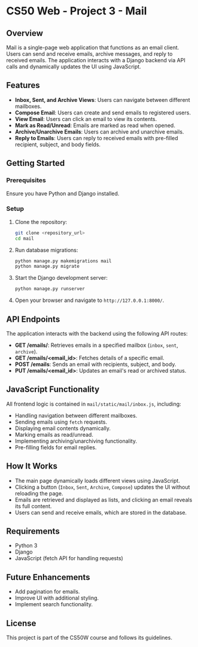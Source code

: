 # CS50 Web - Project 3 - Mail

## Overview
Mail is a single-page web application that functions as an email client. Users can send and receive emails, archive messages, and reply to received emails. The application interacts with a Django backend via API calls and dynamically updates the UI using JavaScript.

## Features
- **Inbox, Sent, and Archive Views**: Users can navigate between different mailboxes.
- **Compose Email**: Users can create and send emails to registered users.
- **View Email**: Users can click an email to view its contents.
- **Mark as Read/Unread**: Emails are marked as read when opened.
- **Archive/Unarchive Emails**: Users can archive and unarchive emails.
- **Reply to Emails**: Users can reply to received emails with pre-filled recipient, subject, and body fields.

## Getting Started
### Prerequisites
Ensure you have Python and Django installed.

### Setup
1. Clone the repository:
   ```sh
   git clone <repository_url>
   cd mail
   ```
2. Run database migrations:
   ```sh
   python manage.py makemigrations mail
   python manage.py migrate
   ```
3. Start the Django development server:
   ```sh
   python manage.py runserver
   ```
4. Open your browser and navigate to `http://127.0.0.1:8000/`.

## API Endpoints
The application interacts with the backend using the following API routes:

- **GET /emails/<mailbox>**: Retrieves emails in a specified mailbox (`inbox`, `sent`, `archive`).
- **GET /emails/<email_id>**: Fetches details of a specific email.
- **POST /emails**: Sends an email with recipients, subject, and body.
- **PUT /emails/<email_id>**: Updates an email's read or archived status.

## JavaScript Functionality
All frontend logic is contained in `mail/static/mail/inbox.js`, including:
- Handling navigation between different mailboxes.
- Sending emails using `fetch` requests.
- Displaying email contents dynamically.
- Marking emails as read/unread.
- Implementing archiving/unarchiving functionality.
- Pre-filling fields for email replies.

## How It Works
- The main page dynamically loads different views using JavaScript.
- Clicking a button (`Inbox`, `Sent`, `Archive`, `Compose`) updates the UI without reloading the page.
- Emails are retrieved and displayed as lists, and clicking an email reveals its full content.
- Users can send and receive emails, which are stored in the database.

## Requirements
- Python 3
- Django
- JavaScript (fetch API for handling requests)

## Future Enhancements
- Add pagination for emails.
- Improve UI with additional styling.
- Implement search functionality.

## License
This project is part of the CS50W course and follows its guidelines.

